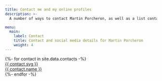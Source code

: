 ```yaml
---
title: Contact me and my online profiles
description: >-
  A number of ways to contact Martin Porcheron, as well as a list containing of verified social media profiles.

menu:
  main:
    label: Contact
    title: Contact and social media details for Martin Porcheron
    weight: 4
---
```


<div class="link-palette grid mt-md-5 text-center rounded-4"  style="--bs-gap: 1rem;">
{%- for contact in site.data.contacts -%}
<div class="link g-col-xxl-3  g-col-xl-4 g-col-lg-6 g-col-12 rounded-4">
	<a href="{{ contact.url }}" title="{{ contact.title }}" class="d-block py-5 rounded-4" style="background-color: {{ contact.colour }}; border-color: {{ contact.colour }};">
		{{ contact.svg }}<br>
		<span>{{ contact.name }}</span>
	</a>
</div>
{%- endfor -%}
</div>